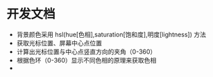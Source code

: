 # 开发文档
 - 背景颜色采用 hsl(hue\[色相\],saturation[饱和度],明度[lightness]) 方法 
 - 获取光标位置、屏幕中心点位置
 - 计算出光标位置与中心点竖直方向的夹角（0-360）
 - 根据色环（0-360）显示不同色相的原理来获取色相
 - 